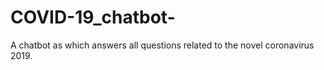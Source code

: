 # COVID-19_chatbot-
A chatbot as which answers all questions related to the novel coronavirus 2019.
